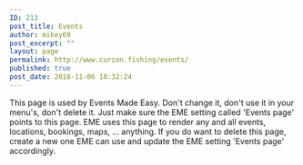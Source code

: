 ```yaml
---
ID: 213
post_title: Events
author: mikey69
post_excerpt: ""
layout: page
permalink: http://www.curzon.fishing/events/
published: true
post_date: 2018-11-06 18:32:24
---
```

This page is used by Events Made Easy. Don't change it, don't use it in your menu's, don't delete it. Just make sure the EME setting called 'Events page' points to this page. EME uses this page to render any and all events, locations, bookings, maps, ... anything. If you do want to delete this page, create a new one EME can use and update the EME setting 'Events page' accordingly.